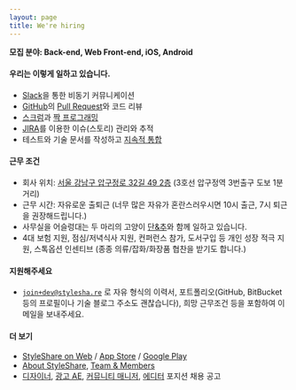 ```yaml
---
layout: page
title: We're hiring
---
```


**모집 분야: Back-end, Web Front-end, iOS, Android**

#### 우리는 이렇게 일하고 있습니다.

* [Slack](https://slack.com/)을 통한 비동기 커뮤니케이션
* [GitHub](https://github.com)의 [Pull Request](https://help.github.com/articles/using-pull-requests)와 코드 리뷰
* [스크럼](http://ko.wikipedia.org/wiki/%EC%8A%A4%ED%81%AC%EB%9F%BC_(%EC%95%A0%EC%9E%90%EC%9D%BC_%EA%B0%9C%EB%B0%9C_%ED%94%84%EB%A1%9C%EC%84%B8%EC%8A%A4))과 [짝 프로그래밍](http://en.wikipedia.org/wiki/Pair_programming)
* [JIRA](https://www.atlassian.com/software/jira)를 이용한 이슈(스토리) 관리와 추적
* 테스트와 기술 문서를 작성하고 [지속적 통합](http://ko.wikipedia.org/wiki/%EC%A7%80%EC%86%8D%EC%A0%81%EC%9D%B8_%ED%86%B5%ED%95%A9)

#### 근무 조건

* 회사 위치: [서울 강남구 압구정로 32길 49&#160;2층](http://about.stylesha.re/about/contact/#map-canvas) (3호선 압구정역 3번출구 도보 1분 거리)
* 근무 시간: 자유로운 출퇴근 (너무 많은 자유가 혼란스러우시면 10시 출근, 7시 퇴근을 권장해드립니다.)
* 사무실을 어슬렁대는 두 마리의 고양이 [단&amp;추](https://www.facebook.com/danchupage)와 함께 일하고 있습니다.
* 4대 보험 지원, 점심/저녁식사 지원, 컨퍼런스 참가, 도서구입 등 개인 성장 적극 지원, 스톡옵션 인센티브 (종종 의류/잡화/화장품 협찬을 받기도 합니다.)

#### 지원해주세요

* [`join+dev@stylesha.re`](mailto:join+dev@stylesha.re) 로 자유 형식의 이력서, 포트폴리오(GitHub, BitBucket 등의 프로필이나 기술 블로그 주소도 괜찮습니다), 희망 근무조건 등을 포함하여 이메일을 보내주세요.

#### 더 보기

* [StyleShare on Web](https://www.stylesha.re) / [App Store](https://itunes.apple.com/kr/app/styleshare-fashion-beauty/id458165974?mt=8) / [Google Play](https://play.google.com/store/apps/details?id=com.styleshare.android&amp;hl=ko)
* [About StyleShare](http://about.stylesha.re/), [Team &amp; Members](http://about.stylesha.re/about/team/)
* [디자이너](http://blog.stylesha.re/220092344260), [광고 AE](http://blog.stylesha.re/220082608073), [커뮤니티 매니저](http://blog.stylesha.re/220082605784), [에디터](http://blog.stylesha.re/220074552770) 포지션 채용 공고
